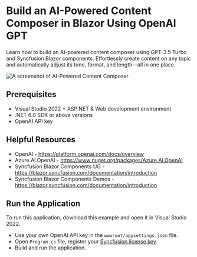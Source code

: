 # Build an AI-Powered Content Composer in Blazor Using OpenAI GPT
Learn how to build an AI-powered content composer using GPT-3.5 Turbo and Syncfusion Blazor components. Effortlessly create content on any topic and automatically adjust its tone, format, and length—all in one place.

![A screenshot of AI-Powered Content Composer](ai-content-composer-gif.gif "AI-Powered Content Composer")

## Prerequisites
- Visual Studio 2022 + ASP.NET & Web development environment
- .NET 6.0 SDK or above versions
- OpenAI API key

## Helpful Resources
- OpenAI - https://platform.openai.com/docs/overview 
- Azure.AI.OpenAI - https://www.nuget.org/packages/Azure.AI.OpenAI
- Syncfusion Blazor Components UG - https://blazor.syncfusion.com/documentation/introduction
- Syncfusion Blazor Components Demos - https://blazor.syncfusion.com/documentation/introduction

## Run the Application
To run this application, download this example and open it in Visual Studio 2022. 
- Use your own OpenAI API key in the `wwwroot/appsettings.json` file.
- Open `Program.cs` file, register your [Syncfusion license key](https://blazor.syncfusion.com/documentation/getting-started/license-key/how-to-generate).
- Build and run the application.

